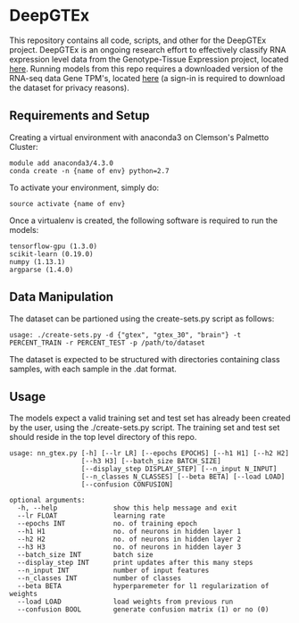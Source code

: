 # DeepGTEx
This repository contains all code, scripts, and other for the DeepGTEx project. DeepGTEx is an ongoing research effort to effectively classify RNA expression level data from the Genotype-Tissue Expression project, located [here](https://gtexportal.org/home/). Running models from this repo requires a downloaded version of the RNA-seq data Gene TPM's, located [here](https://gtexportal.org/home/datasets) (a sign-in is required to download the dataset for privacy reasons). 

## Requirements and Setup
Creating a virtual environment with anaconda3 on Clemson's Palmetto Cluster:
    
    module add anaconda3/4.3.0
    conda create -n {name of env} python=2.7
    
To activate your environment, simply do:

    source activate {name of env}
    
Once a virtualenv is created, the following software is required to run the models:
    
    tensorflow-gpu (1.3.0)
    scikit-learn (0.19.0)
    numpy (1.13.1)
    argparse (1.4.0)

## Data Manipulation
The dataset can be partioned using the create-sets.py script as follows:

    usage: ./create-sets.py -d {"gtex", "gtex_30", "brain"} -t PERCENT_TRAIN -r PERCENT_TEST -p /path/to/dataset
    
The dataset is expected to be structured with directories containing class samples, with each sample in the .dat format.

## Usage
The models expect a valid training set and test set has already been created by the user, using the ./create-sets.py script. The training set and test set should reside in the top level directory of this repo. 

    usage: nn_gtex.py [-h] [--lr LR] [--epochs EPOCHS] [--h1 H1] [--h2 H2]
                      [--h3 H3] [--batch_size BATCH_SIZE]
                      [--display_step DISPLAY_STEP] [--n_input N_INPUT]
                      [--n_classes N_CLASSES] [--beta BETA] [--load LOAD]
                      [--confusion CONFUSION]

    optional arguments:
      -h, --help              show this help message and exit
      --lr FLOAT              learning rate
      --epochs INT            no. of training epoch
      --h1 H1                 no. of neurons in hidden layer 1
      --h2 H2                 no. of neurons in hidden layer 2
      --h3 H3                 no. of neurons in hidden layer 3
      --batch_size INT        batch size
      --display_step INT      print updates after this many steps
      --n_input INT           number of input features
      --n_classes INT         number of classes
      --beta BETA             hyperparemeter for l1 regularization of weights
      --load LOAD             load weights from previous run
      --confusion BOOL        generate confusion matrix (1) or no (0)
  
